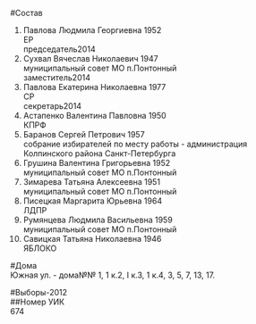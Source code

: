 #Состав  
1. Павлова Людмила Георгиевна 1952  
    ЕР  
    председатель2014  
2. Сухвал Вячеслав Николаевич 1947  
    муниципальный совет МО п.Понтонный  
    заместитель2014  
3. Павлова Екатерина Николаевна 1977  
    СР  
    секретарь2014  
4. Астапенко Валентина Павловна 1950  
    КПРФ  
5. Баранов Сергей Петрович 1957  
    собрание избирателей по месту работы - администрация Колпинского района Санкт-Петербурга  
6. Грушина Валентина Григорьевна 1952  
    муниципальный совет МО п.Понтонный  
7. Зимарева Татьяна Алексеевна 1951  
    муниципальный совет МО п.Понтонный  
8. Писецкая Маргарита Юрьевна 1964  
    ЛДПР  
9. Румянцева Людмила Васильевна 1959  
    муниципальный совет МО п.Понтонный  
10. Савицкая Татьяна Николаевна 1946  
    ЯБЛОКО  

#Дома  
Южная ул. - дома№№ 1, 1 к.2, I к.З, 1 к.4, 3, 5, 7, 13, 17.  
  
#Выборы-2012  
##Номер УИК  
674  
